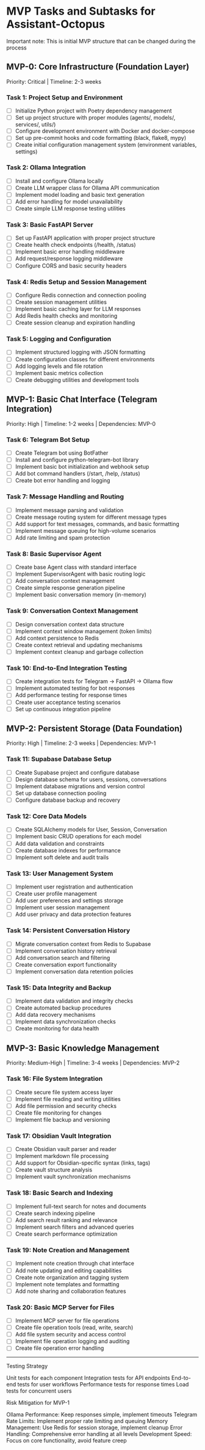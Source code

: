 # MVP Tasks and Subtasks for Assistant-Octopus

Important note: This is initial MVP structure that can be changed during the process 

## MVP-0: Core Infrastructure (Foundation Layer)
Priority: Critical | Timeline: 2-3 weeks

### Task 1: Project Setup and Environment

- [ ] Initialize Python project with Poetry dependency management
- [ ] Set up project structure with proper modules (agents/, models/, services/, utils/)
- [ ] Configure development environment with Docker and docker-compose
- [ ] Set up pre-commit hooks and code formatting (black, flake8, mypy)
- [ ] Create initial configuration management system (environment variables, settings)

### Task 2: Ollama Integration

- [ ] Install and configure Ollama locally
- [ ] Create LLM wrapper class for Ollama API communication
- [ ] Implement model loading and basic text generation
- [ ] Add error handling for model unavailability
- [ ] Create simple LLM response testing utilities

### Task 3: Basic FastAPI Server

- [ ] Set up FastAPI application with proper project structure
- [ ] Create health check endpoints (/health, /status)
- [ ] Implement basic error handling middleware
- [ ] Add request/response logging middleware
- [ ] Configure CORS and basic security headers

### Task 4: Redis Setup and Session Management

- [ ] Configure Redis connection and connection pooling
- [ ] Create session management utilities
- [ ] Implement basic caching layer for LLM responses
- [ ] Add Redis health checks and monitoring
- [ ] Create session cleanup and expiration handling

### Task 5: Logging and Configuration

- [ ] Implement structured logging with JSON formatting
- [ ] Create configuration classes for different environments
- [ ] Add logging levels and file rotation
- [ ] Implement basic metrics collection
- [ ] Create debugging utilities and development tools

## MVP-1: Basic Chat Interface (Telegram Integration)
Priority: High | Timeline: 1-2 weeks | Dependencies: MVP-0
### Task 6: Telegram Bot Setup

- [ ] Create Telegram bot using BotFather
- [ ] Install and configure python-telegram-bot library
- [ ] Implement basic bot initialization and webhook setup
- [ ] Add bot command handlers (/start, /help, /status)
- [ ] Create bot error handling and logging

### Task 7: Message Handling and Routing

- [ ] Implement message parsing and validation
- [ ] Create message routing system for different message types
- [ ] Add support for text messages, commands, and basic formatting
- [ ] Implement message queuing for high-volume scenarios
- [ ] Add rate limiting and spam protection

### Task 8: Basic Supervisor Agent

- [ ] Create base Agent class with standard interface
- [ ] Implement SupervisorAgent with basic routing logic
- [ ] Add conversation context management
- [ ] Create simple response generation pipeline
- [ ] Implement basic conversation memory (in-memory)

### Task 9: Conversation Context Management

- [ ] Design conversation context data structure
- [ ] Implement context window management (token limits)
- [ ] Add context persistence to Redis
- [ ] Create context retrieval and updating mechanisms
- [ ] Implement context cleanup and garbage collection

### Task 10: End-to-End Integration Testing

- [ ] Create integration tests for Telegram → FastAPI → Ollama flow
- [ ] Implement automated testing for bot responses
- [ ] Add performance testing for response times
- [ ] Create user acceptance testing scenarios
- [ ] Set up continuous integration pipeline

## MVP-2: Persistent Storage (Data Foundation)
Priority: High | Timeline: 2-3 weeks | Dependencies: MVP-1
### Task 11: Supabase Database Setup

- [ ] Create Supabase project and configure database
- [ ] Design database schema for users, sessions, conversations
- [ ] Implement database migrations and version control
- [ ] Set up database connection pooling
- [ ] Configure database backup and recovery

### Task 12: Core Data Models

- [ ] Create SQLAlchemy models for User, Session, Conversation
- [ ] Implement basic CRUD operations for each model
- [ ] Add data validation and constraints
- [ ] Create database indexes for performance
- [ ] Implement soft delete and audit trails

### Task 13: User Management System

- [ ] Implement user registration and authentication
- [ ] Create user profile management
- [ ] Add user preferences and settings storage
- [ ] Implement user session management
- [ ] Add user privacy and data protection features

### Task 14: Persistent Conversation History

- [ ] Migrate conversation context from Redis to Supabase
- [ ] Implement conversation history retrieval
- [ ] Add conversation search and filtering
- [ ] Create conversation export functionality
- [ ] Implement conversation data retention policies

### Task 15: Data Integrity and Backup

- [ ] Implement data validation and integrity checks
- [ ] Create automated backup procedures
- [ ] Add data recovery mechanisms
- [ ] Implement data synchronization checks
- [ ] Create monitoring for data health

## MVP-3: Basic Knowledge Management
Priority: Medium-High | Timeline: 3-4 weeks | Dependencies: MVP-2
### Task 16: File System Integration

- [ ] Create secure file system access layer
- [ ] Implement file reading and writing utilities
- [ ] Add file permission and security checks
- [ ] Create file monitoring for changes
- [ ] Implement file backup and versioning

### Task 17: Obsidian Vault Integration

- [ ] Create Obsidian vault parser and reader
- [ ] Implement markdown file processing
- [ ] Add support for Obsidian-specific syntax (links, tags)
- [ ] Create vault structure analysis
- [ ] Implement vault synchronization mechanisms

### Task 18: Basic Search and Indexing

- [ ] Implement full-text search for notes and documents
- [ ] Create search indexing pipeline
- [ ] Add search result ranking and relevance
- [ ] Implement search filters and advanced queries
- [ ] Create search performance optimization

### Task 19: Note Creation and Management

- [ ] Implement note creation through chat interface
- [ ] Add note updating and editing capabilities
- [ ] Create note organization and tagging system
- [ ] Implement note templates and formatting
- [ ] Add note sharing and collaboration features

### Task 20: Basic MCP Server for Files

- [ ] Implement MCP server for file operations
- [ ] Create file operation tools (read, write, search)
- [ ] Add file system security and access control
- [ ] Implement file operation logging and auditing
- [ ] Create file operation error handling

___

Testing Strategy

Unit tests for each component
Integration tests for API endpoints
End-to-end tests for user workflows
Performance tests for response times
Load tests for concurrent users

Risk Mitigation for MVP-1

Ollama Performance: Keep responses simple, implement timeouts
Telegram Rate Limits: Implement proper rate limiting and queuing
Memory Management: Use Redis for session storage, implement cleanup
Error Handling: Comprehensive error handling at all levels
Development Speed: Focus on core functionality, avoid feature creep